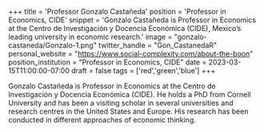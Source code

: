 +++
title = 'Professor Gonzalo Castañeda'
position = 'Professor in Economics, CIDE'
snippet = 'Gonzalo Castañeda is Professor in Economics at the Centro de Investigación y Docencia Económica (CIDE), Mexico’s leading university in economic research.'
image = "gonzalo-castaneda/Gonzalo-1.png"
twitter_handle = "Gon_CastanedaR"
personal_website = "https://www.social-complexity.com/about-the-boon"
position_institution = "Professor in Economics, CIDE"
date = 2023-03-15T11:00:00-07:00
draft = false
tags = ['red','green','blue']
+++

Gonzalo Castañeda is Professor in Economics at the Centro de Investigación y Docencia Económica (CIDE). He holds a PhD from Cornell University and has been a visiting scholar in several universities and research centres in the United States and Europe. His research has been conducted in different approaches of economic thinking.
